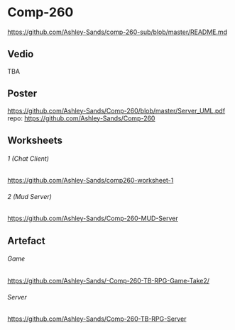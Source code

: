 # Comp-260
https://github.com/Ashley-Sands/comp-260-sub/blob/master/README.md

## Vedio
TBA

## Poster
https://github.com/Ashley-Sands/Comp-260/blob/master/Server_UML.pdf
repo: https://github.com/Ashley-Sands/Comp-260

## Worksheets
###### 1 (Chat Client)
https://github.com/Ashley-Sands/comp260-worksheet-1

###### 2 (Mud Server)
https://github.com/Ashley-Sands/Comp-260-MUD-Server

## Artefact
###### Game
https://github.com/Ashley-Sands/-Comp-260-TB-RPG-Game-Take2/

###### Server
https://github.com/Ashley-Sands/Comp-260-TB-RPG-Server


